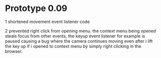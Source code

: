 
# Prototype 0.09

1 shortened movement event listener code

2 prevented right click from opening menu. the context menu being opened steals focus from other events, the keyup event listener for example is paused causing a bug where the camera continues moving even after i lift the key up if i opened to context menu by simply right clicking in the browser.




